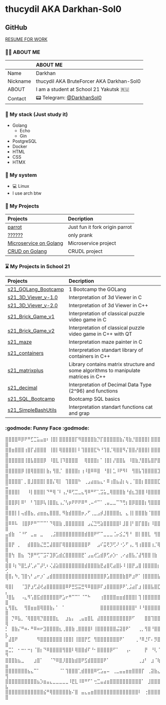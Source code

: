 # thucydil AKA Darkhan-Sol0
## GitHub

[RESUME FOR WORK](RESUME.md)

### :mage_man: ABOUT ME
| |ABOUT ME|
|:-------|:---------|
|Name|Darkhan|
|Nickname|thucydil AKA BruteForcer AKA Darkhan-Sol0|
|ABOUT|I am a student at School 21 Yakutsk :ru: |
|Contact| :pager: Telegram: [@DarkhanSol0](https://youtu.be/dQw4w9WgXcQ?si=xmgRQdTez6IQ7aL-) |

### :art: My stack (Just study it)
* Golang
    * Echo
    * Gin
* PostgreSQL
* Docker
* HTML
* CSS
* HTMX

### :8ball: My system
* :computer: Linux
* I use arch btw

### :beers: My Projects
|Projects|Decription|
|:-------|:---------|
|[parrot](https://github.com/Darkhan-Sol0/parrot)|Just fun it fork origin parrot|
|[??????](https://youtu.be/dQw4w9WgXcQ?si=xmgRQdTez6IQ7aL-)|only prank|
|[Microservice on Golang](https://github.com/Darkhan-Sol0/simple_ms)|Microservice project|
|[CRUD on Golang](https://github.com/Darkhan-Sol0/Simple_CRUD)|CRUDL project|

### :hourglass: My Projects in School 21
|Projects|Decription|
|:-------|:---------|
|[s21_GOLang_Bootcamp](https://github.com/Darkhan-Sol0/s21_GOLang_Bootcamp)|1 Bootcamp the GOLang|
|[s21_3D_Viever_v-1.0](https://github.com/Darkhan-Sol0/s21_3D_Viever_v-1.0)|Interpretation of 3d Viewer in C|
|[s21_3D_Viever_v-2.0](https://github.com/Darkhan-Sol0/s21_3D_Viever_v-2.0)|Interpretation of 3d Viewer in C++|
|[s21_Brick_Game_v1](https://github.com/Darkhan-Sol0/s21_Brick_Game_v1.0-1)|Interpretation of classical puzzle video game in C|
|[s21_Brick_Game_v2](https://github.com/Darkhan-Sol0/s21_brickgame_v2)|Interpretation of classical puzzle video game in C++ with QT|
|[s21_maze](https://github.com/Darkhan-Sol0/s21_maze.c)|Interpretation maze painter in C|
|[s21_containers](https://github.com/Darkhan-Sol0/s21_containers)|Interpretation standart library of containers in C++|
|[s21_matrixplus](https://github.com/Darkhan-Sol0/s21_matrixplus)|Library contains matrix structure and some algorithms to manipulate matrices in C++|
|[s21_decimal](https://github.com/Darkhan-Sol0/s21_decimal)|Interpretation of Decimal Data Type (2^96) and functions|
|[s21_SQL_Bootcamp](https://github.com/Darkhan-Sol0/s21_SQL_Bootcamp)|Bootcamp SQL basics|
|[s21_SimpleBashUtils](https://github.com/Darkhan-Sol0/s21_SimpleBashUtils)|Interpretation standart functions cat and grap|

### :godmode: Funny Face :godmode:
⣿⣿⣿⣿⠿⡿⠟⠛⣋⣉⣥⣤⣶⠆⢸⣿⡇⣿⣿⣿⣿⣿⡏⠻⣿⣿⣿⣿⣷⡙⡏⣿⣿⣿⣿⣿⣷⡌⢿⣷⡘⣿⣿⣿⣿⡇⣿⣿⣿⣿ <br>
⣿⣿⣶⣿⣿⣿⢰⣿⡏⣼⣿⣿⣿⠀⢸⣿⡇⢿⣿⣿⣿⣿⡇⠇⢹⣿⣿⣿⣏⠳⠘⢹⣿⡈⢿⣿⣿⠻⡌⣿⣿⡜⣿⣿⣿⡇⣿⣿⣿⣿ <br>
⣿⣿⣿⣿⣿⣿⢸⣿⣧⣿⣿⣿⡿⠀⠸⣿⣇⢸⠹⣿⣿⣿⣿⠀⠀⢿⣿⣿⣿⡆⠁⢸⣿⡇⡜⣿⣿⣧⠀⠸⣿⣷⡘⣿⣿⣧⣿⡟⣿⣿ <br>
⣿⣿⣿⣿⣿⡿⢸⣿⢿⣿⣿⣿⡇⣷⡄⢻⣿⡈⠀⣿⣿⣿⣿⡆⢰⠸⣿⠿⠿⣿⠀⠘⣿⡇⣁⠸⠟⠻⠇⠀⢻⣿⣧⢹⣿⣿⣿⣿⣹⣿ <br>
⣿⣿⣿⣿⣿⠁⡀⣿⣸⣿⣿⣿⡇⣿⣿⡌⢿⡇⠀⢹⣿⣿⣿⠓⠀⢀⣠⣴⣶⣦⣄⠂⠿⢰⣿⣦⣼⡆⢦⢀⠈⣿⣿⡆⣿⣿⣿⣿⣏⣭ <br>
⣿⣿⣿⣿⡇⠀⠀⠸⡇⣿⣿⣿⡇⠙⠛⢿⠈⠇⢠⡘⠿⢋⣉⣀⣄⢻⠿⠛⠋⢁⣩⣥⣀⢿⣿⣿⣿⣷⠘⣾⣆⣹⣿⣿⠸⣿⣿⣿⣿⣿ <br>
⣿⣿⣿⡿⡇⠿⠃⠀⠃⢹⣿⡿⢧⢸⣿⣿⣆⢠⡈⢣⡶⠟⠟⠟⠿⠛⢀⠤⠚⠉⠁⢀⣤⣀⣀⠉⠙⢛⡆⣿⡿⣿⣿⣿⡆⢻⣿⣿⣿⣿ <br>
⣿⣿⣿⡇⡇⢤⣾⣿⣦⡀⣴⣶⣶⣄⣿⣿⣿⡀⠻⣷⣾⣿⣿⣿⡶⡠⠋⢀⣀⣠⡾⣸⣿⣿⣿⣿⣆⠀⣄⢸⡇⣿⣿⣿⣷⠈⣿⣿⣿⣿ <br>
⣿⠿⠿⠧⠀⢸⣿⡿⠟⠛⠉⠉⠉⠁⠙⢿⣿⣷⢀⣿⣿⣿⣿⣿⣿⠀⣠⣌⣙⢛⣵⣿⣿⣿⣿⣿⠇⣸⣿⢸⠃⣿⡏⣿⣿⡆⠸⣿⣿⣿ <br>
⣤⣾⣷⠀⠈⠘⠋⠀⣀⣤⠀⣀⠀⠀⢀⣨⣿⣿⣿⣿⣿⣿⣿⣿⣿⣾⣿⣿⠟⠋⠉⣀⣀⣀⢈⡤⣪⣈⢻⠘⠀⣿⡇⣿⣿⣇⠀⢻⣿⣿ <br>
⣿⣿⡟⠀⡀⠀⠀⣾⣿⣿⣷⣌⣛⣉⣼⣿⣿⡏⢿⣿⣿⣿⣿⣿⣿⣿⠟⠀⠀⣠⠎⣭⢟⡹⢋⠜⠐⡡⠋⢠⡀⢻⢰⣿⣿⣿⢰⡈⢿⣿ <br>
⣿⣿⢳⠀⣿⣦⠀⢙⡿⠛⢋⠉⣩⠍⣹⡿⣡⣾⣎⣿⣿⣿⣿⣿⣟⠁⣠⣤⢞⣡⣾⡿⢋⡴⡱⠂⢀⠔⣴⣿⣧⡈⣼⢻⣿⣿⢸⣷⠀⢿ <br>
⣿⣿⠸⡆⠙⣿⣃⡼⢁⡴⠉⡼⢃⠆⢌⣼⣵⣿⣿⣿⣿⣿⣿⣿⣿⣾⣿⣿⣿⣷⣟⣴⣿⢏⣴⣿⡧⠸⢸⣿⡟⣠⣿⢸⣿⣿⣿⣿⡆⢊ <br>
⣿⣿⡄⠳⡀⢹⣿⢢⠃⣠⠖⡰⠁⣠⣾⣿⣿⣿⣿⣿⣿⣿⣿⣿⣿⣿⣿⣿⣿⣿⣿⡿⣡⣿⣿⣿⣿⣷⣿⠟⣰⠟⠁⢸⣿⣿⣿⣿⣧⠈ <br>
⢿⣿⡇⠀⠀⠈⣹⡟⣰⢋⣼⢞⣴⣿⣿⣿⣿⣿⣿⠿⠟⣛⣫⣭⣛⠻⠿⣿⣿⡿⠏⣰⣿⣿⣿⣿⡿⠟⢁⣨⣴⡏⣰⢸⣿⣿⣧⣿⣏⡄ <br>
⠸⣿⣧⠀⠀⠠⣄⠻⢡⣿⣯⣾⣿⣿⣿⣿⣿⠟⣡⠖⠛⠉⠉⠁⠈⠉⠓⠀⠀⠀⢰⣿⣿⣿⣿⣶⣶⣾⣿⣿⣿⡇⢹⢸⣿⣿⣿⣿⣿⣿ <br>
⣆⢻⣿⣆⠀⠀⢻⣿⣶⣶⣿⢿⣿⣿⣷⡄⠁⠀⠁⠀⠀⠀⠀⠀⠀⠀⠀⠀⠀⠀⣿⣿⣿⣿⣿⣿⣿⣿⣿⣿⣿⠃⠸⠘⣿⣿⣿⣿⣿⣿ <br>
⣿⠀⡙⠿⣧⡀⠈⢿⣿⣿⢿⡙⣿⣿⣿⣿⣆⠀⠀⣰⣦⡄⠀⢀⣤⣶⣿⣇⠀⣼⣿⣿⣿⣿⣿⣿⣿⣿⣿⡿⠋⠀⠀⠀⣿⣿⢹⣿⣿⢿ <br>
⡃⠀⣿⣷⡌⠛⠶⠄⠛⠿⠶⠖⣹⣿⣿⣿⣿⣆⢀⣿⣿⣷⢀⣿⣿⣿⣿⠇⢸⣿⣿⣿⣿⣿⣿⣬⣽⣿⠟⠁⠀⠀⢀⡀⢻⣿⠘⣿⣿⣆ <br>
⠁⣼⣿⠟⠀⠀⠀⠀⠀⠀⠻⣿⣿⣿⣿⣿⣿⣿⢸⣿⣿⡇⢸⣿⣿⡟⣋⠀⢻⣿⣿⣿⣿⣿⣿⣿⠟⠁⠀⠀⠀⢀⠘⠿⣘⠏⠄⡻⣿⣿ <br>
⣤⣉⡁⠀⠂⠒⠂⠒⡆⠈⣿⡆⠙⠿⣿⣿⣿⣿⢻⣿⣿⠇⢿⣿⣿⣾⠏⠘⠂⣿⣿⣿⣿⡿⠋⠁⠀⠀⢠⠄⠀⠀⠀⠀⡟⠀⠘⢇⠈⠻ <br>
⣿⣿⣿⣷⣦⣀⠀⠀⠀⣰⣿⠁⠀⠀⠈⠙⠿⣿⡸⣿⣿⣷⣾⣿⠟⣫⣾⣿⣿⣿⣿⠟⠁⠀⠀⠀⠀⠀⠀⠀⠀⠀⢀⣰⠃⠀⣰⠈⢷⣶ <br>
⣿⣿⣿⣿⣿⣿⣿⣦⣄⠉⠁⠀⠀⠀⠀⠀⠀⠈⠁⢹⣿⣿⣿⢁⣾⣿⣿⣿⠿⢋⣡⣤⠤⠀⢀⣀⣤⣤⣶⣶⣿⣿⣿⡏⠀⢀⣽⣷⣄⢻ <br>
⣿⣿⣿⣿⣿⣿⣿⣿⣿⣿⣦⡱⣶⣤⣄⣀⣀⣀⣀⣀⠸⣟⣇⠸⠿⠛⠋⠁⢒⣉⣤⣴⣶⣿⣿⣿⣿⣿⣿⣿⣿⣿⣿⠁⠀⣸⣿⣿⣿⣧ <br>
⣿⣿⣿⣿⣿⣿⣿⣿⣿⣿⣿⣿⣮⠛⢿⣿⣿⣿⣿⣿⣷⠌⣿⠀⣤⣄⣤⣶⣿⣿⣿⣿⣿⣿⣿⣿⣿⣿⣿⣿⣿⣿⠇⠀⢐⣿⣿⣿⣿⣿ <br>